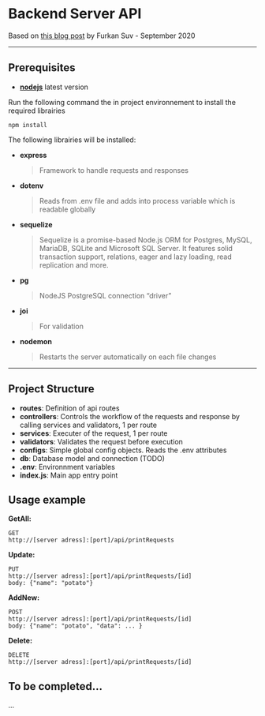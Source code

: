 # Backend Server API
Based on [this blog post](https://blog.dbi-services.com/build-api-backend-server-with-nodejs-and-postgresql/) by Furkan Suv - September 2020

---
## Prerequisites

 - [**nodejs**](https://nodejs.org/en/) latest version
   
Run the following command the in project environnement to install the required librairies 
```
npm install 
```
The following librairies will be installed:
- **express** 
  	>Framework to handle requests and responses
- **dotenv**
  	>Reads from .env file and adds into process variable which is readable globally
- **sequelize**
	>Sequelize is a promise-based Node.js ORM for Postgres, MySQL, MariaDB, SQLite and Microsoft SQL Server. It features solid transaction support, relations, eager and lazy loading, read replication and more.
- **pg**
	>NodeJS PostgreSQL connection “driver”
- **joi**
	>For validation
- **nodemon**
	>Restarts the server automatically on each file changes
---
## Project Structure

- **routes**: Definition of api routes 
- **controllers**: Controls the workflow of the requests and response by calling services and validators, 1 per route
- **services**: Executer of the request, 1 per route
- **validators**: Validates the request before execution
- **configs**: Simple global config objects. Reads the .env attributes
- **db**: Database model and connection (TODO)
- **.env**: Environnment variables
- **index.js**: Main app entry point

## Usage example

**GetAll:**
```
GET
http://[server adress]:[port]/api/printRequests
```

**Update:**
```
PUT
http://[server adress]:[port]/api/printRequests/[id]
body: {"name": "potato"}
```

**AddNew:**
```
POST
http://[server adress]:[port]/api/printRequests/[id]
body: {"name": "potato", "data": ... }
```

**Delete:**
```
DELETE
http://[server adress]:[port]/api/printRequests/[id]
```

## To be completed...
...